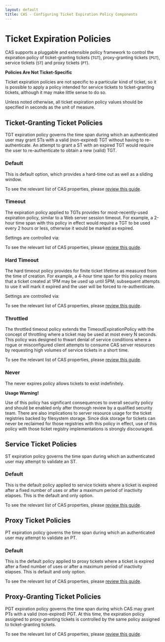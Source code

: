 ```yaml
---
layout: default
title: CAS - Configuring Ticket Expiration Policy Components
---
```



# Ticket Expiration Policies

CAS supports a pluggable and extensible policy framework to control the expiration policy of ticket-granting 
tickets (`TGT`), proxy-granting tickets (`PGT`), service tickets (`ST`) and proxy tickets (`PT`).

<div class="alert alert-info"><strong>Policies Are Not Ticket-Specific</strong><p>Ticket expiration policies are not specific to a 
particular kind of ticket, so it is possible to apply a policy intended for service tickets to ticket-granting tickets, although 
it may make little sense to do so.</p></div>

Unless noted otherwise, all ticket expiration policy values should be specified in seconds as the unit of measure.

## Ticket-Granting Ticket Policies

TGT expiration policy governs the time span during which an authenticated user may grant STs with a valid (non-expired) TGT without
having to re-authenticate. An attempt to grant a ST with an expired TGT would require the user to re-authenticate
to obtain a new (valid) TGT.


### Default

This is default option, which provides a hard-time out as well as a sliding window.

To see the relevant list of CAS properties, please [review this guide](Configuration-Properties.html).

### Timeout

The expiration policy applied to TGTs provides for most-recently-used expiration policy, similar to a Web server session timeout. 
For example, a 2-hour time span with this policy in effect would require a TGT to be used every 2 hours or less, otherwise 
it would be marked as expired.

Settings are controlled via:

To see the relevant list of CAS properties, please [review this guide](Configuration-Properties.html).

### Hard Timeout

The hard timeout policy provides for finite ticket lifetime as measured from the time of creation. For example, a 4-hour time span 
for this policy means that a ticket created at 1PM may be used up until 5PM; subsequent attempts to use it will mark it expired 
and the user will be forced to re-authenticate.


Settings are controlled via:

To see the relevant list of CAS properties, please [review this guide](Configuration-Properties.html).

### Throttled

The throttled timeout policy extends the TimeoutExpirationPolicy with the concept of throttling where a ticket may be used at 
most every N seconds. This policy was designed to thwart denial of service conditions where a rogue or misconfigured client 
attempts to consume CAS server resources by requesting high volumes of service tickets in a short time.


To see the relevant list of CAS properties, please [review this guide](Configuration-Properties.html).

### Never

The never expires policy allows tickets to exist indefinitely.

<div class="alert alert-warning"><strong>Usage Warning!</strong><p>Use of this policy has significant consequences to overall 
security policy and should be enabled only after thorough review by a qualified security team. There are also implications to 
server resource usage for the ticket registries backed by filesystem storage. Since disk storage for tickets can never be reclaimed 
for those registries with this policy in effect, use of this policy with those ticket registry implementations 
is strongly discouraged.</p></div>

## Service Ticket Policies

ST expiration policy governs the time span during which an authenticated user may attempt to validate an ST.

### Default

This is the default policy applied to service tickets where a ticket is expired after a fixed number of uses or after a maximum 
period of inactivity elapses. This is the default and only option.

To see the relevant list of CAS properties, please [review this guide](Configuration-Properties.html).

## Proxy Ticket Policies

PT expiration policy governs the time span during which an authenticated user may attempt to validate an PT.

### Default

This is the default policy applied to proxy tickets where a ticket is expired after a fixed number of uses or after a maximum 
period of inactivity elapses. This is default and only option.

To see the relevant list of CAS properties, please [review this guide](Configuration-Properties.html).

## Proxy-Granting Ticket Policies

PGT expiration policy governs the time span during which CAS may grant PTs with a valid (non-expired) PGT.
At this time, the expiration policy assigned to proxy-granting tickets is controlled by the same policy
assigned to ticket-granting tickets.

To see the relevant list of CAS properties, please [review this guide](Configuration-Properties.html).

